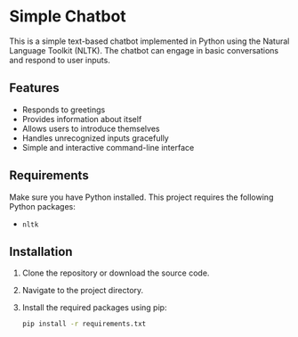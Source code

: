 # Simple Chatbot

This is a simple text-based chatbot implemented in Python using the Natural Language Toolkit (NLTK). The chatbot can engage in basic conversations and respond to user inputs.

## Features

- Responds to greetings
- Provides information about itself
- Allows users to introduce themselves
- Handles unrecognized inputs gracefully
- Simple and interactive command-line interface

## Requirements

Make sure you have Python installed. This project requires the following Python packages:

- `nltk`

## Installation

1. Clone the repository or download the source code.
2. Navigate to the project directory.
3. Install the required packages using pip:

   ```bash
   pip install -r requirements.txt
